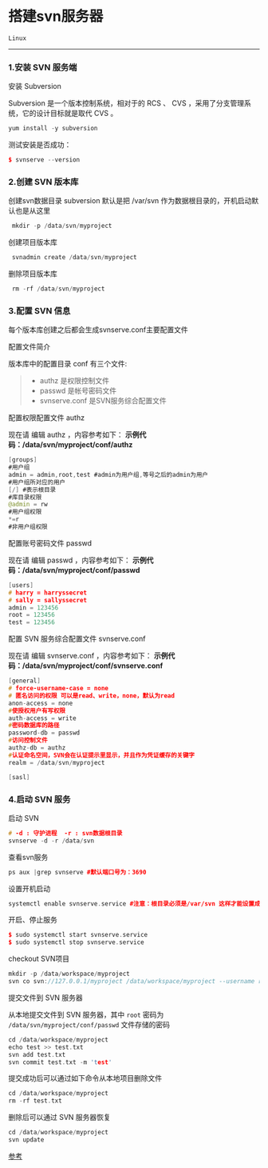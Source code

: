 ﻿# 搭建svn服务器

`Linux`

---

### 1.安装 SVN 服务端


安装 Subversion

Subversion 是一个版本控制系统，相对于的 RCS 、 CVS ，采用了分支管理系统，它的设计目标就是取代 CVS 。
```c++
yum install -y subversion
```
测试安装是否成功：
```c++
$ svnserve --version
```
### 2.创建 SVN 版本库
创建svn数据目录 subversion 默认是把 /var/svn 作为数据根目录的，开机启动默认也是从这里
```c++
 mkdir -p /data/svn/myproject
```
创建项目版本库
```c++
 svnadmin create /data/svn/myproject
```
删除项目版本库
```c++
 rm -rf /data/svn/myproject
```

### 3.配置 SVN 信息

每个版本库创建之后都会生成svnserve.conf主要配置文件

配置文件简介

版本库中的配置目录 conf 有三个文件:

> * authz 是权限控制文件
> * passwd 是帐号密码文件
> * svnserve.conf 是SVN服务综合配置文件

配置权限配置文件 authz

现在请 编辑 authz ，内容参考如下：
**示例代码：/data/svn/myproject/conf/authz**
```java
[groups]
#用户组
admin = admin,root,test #admin为用户组,等号之后的admin为用户
#用户组所对应的用户
[/] #表示根目录
#库目录权限
@admin = rw         
#用户组权限
*=r               
#非用户组权限
```
配置账号密码文件 passwd

现在请 编辑 passwd ，内容参考如下：
**示例代码：/data/svn/myproject/conf/passwd**
```c++
[users]
# harry = harryssecret
# sally = sallyssecret
admin = 123456
root = 123456
test = 123456
```
配置 SVN 服务综合配置文件 svnserve.conf

现在请 编辑 svnserve.conf ，内容参考如下：
**示例代码：/data/svn/myproject/conf/svnserve.conf**
```c++
[general]
# force-username-case = none
# 匿名访问的权限 可以是read、write，none，默认为read
anon-access = none
#使授权用户有写权限
auth-access = write
#密码数据库的路径
password-db = passwd
#访问控制文件
authz-db = authz
#认证命名空间，SVN会在认证提示里显示，并且作为凭证缓存的关键字
realm = /data/svn/myproject

[sasl]
```
### 4.启动 SVN 服务


启动 SVN
```c++
# -d : 守护进程  -r : svn数据根目录
svnserve -d -r /data/svn
```
查看svn服务
```c++
ps aux |grep svnserve #默认端口号为：3690
```
设置开机启动
```c++
systemctl enable svnserve.service #注意：根目录必须是/var/svn 这样才能设置成功！！(有待验证)
```
开启、停止服务
```c++
$ sudo systemctl start svnserve.service
$ sudo systemctl stop svnserve.service
```
checkout SVN项目
```c++
mkdir -p /data/workspace/myproject
svn co svn://127.0.0.1/myproject /data/workspace/myproject --username root --password 123456 --force --no-auth-cache
```
提交文件到 SVN 服务器

从本地提交文件到 SVN 服务器，其中 `root` 密码为 `/data/svn/myproject/conf/passwd` 文件存储的密码
```c++
cd /data/workspace/myproject
echo test >> test.txt
svn add test.txt
svn commit test.txt -m 'test'
```
提交成功后可以通过如下命令从本地项目删除文件
```c++
cd /data/workspace/myproject
rm -rf test.txt
```
删除后可以通过 SVN 服务器恢复
```c++
cd /data/workspace/myproject
svn update
```

[参考](https://cloud.tencent.com/developer/labs/lab/10192)
